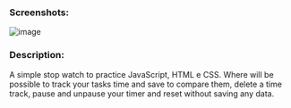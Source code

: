 ### Screenshots:
![image](https://github.com/user-attachments/assets/a6cc3762-5d14-4841-93aa-55e0566e5601)

### Description:

A simple stop watch to practice JavaScript, HTML e CSS. Where will be possible to track your tasks time and save to compare them, delete a time track, pause and unpause your timer and reset without saving any data.

  
    
